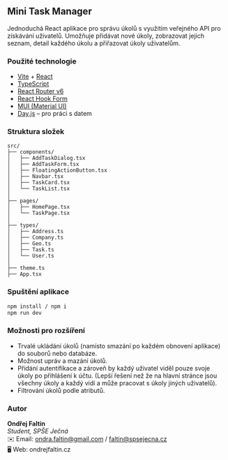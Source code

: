 ## Mini Task Manager

Jednoduchá React aplikace pro správu úkolů s využitím veřejného API pro získávání uživatelů. Umožňuje přidávat nové úkoly, zobrazovat jejich seznam, detail každého úkolu a přiřazovat úkoly uživatelům.

### Použité technologie
- [Vite](https://vitejs.dev/) + [React](https://reactjs.org/)
- [TypeScript](https://www.typescriptlang.org/)
- [React Router v6](https://reactrouter.com/)
- [React Hook Form](https://react-hook-form.com/)
- [MUI (Material UI)](https://mui.com/)
- [Day.js](https://day.js.org/) – pro práci s datem

### Struktura složek
```
src/
├── components/
│   ├── AddTaskDialog.tsx
│   ├── AddTaskForm.tsx
│   ├── FloatingActionButton.tsx
│   ├── Navbar.tsx
│   ├── TaskCard.tsx
│   └── TaskList.tsx 
│
├── pages/
│   ├── HomePage.tsx
│   └── TaskPage.tsx
│
├── types/
│   ├── Address.ts
│   ├── Company.ts
│   ├── Geo.ts
│   ├── Task.ts
│   └── User.ts
│
├── theme.ts
├── App.tsx
```

### Spuštění aplikace
```bash
npm install / npm i
npm run dev
```

### Možnosti pro rozšíření
- Trvalé ukládání úkolů (namísto smazání po každém obnovení aplikace) do souborů nebo databáze.
- Možnost upráv a mazání úkolů.
- Přidání autentifikace a zároveň by každý uživatel viděl pouze svoje úkoly po přihlášení k účtu. (Lepší řešení než že na hlavní stránce jsou všechny úkoly a každý vidí a může pracovat s úkoly jiných uživatelů).
- Filtrování úkolů podle atributů.

### Autor
**Ondřej Faltin**<br>
*Student, SPŠE Ječná*<br>
✉️ Email: ondra.faltin@gmail.com / faltin@spsejecna.cz<br>
🖥️ Web: ondrejfaltin.cz